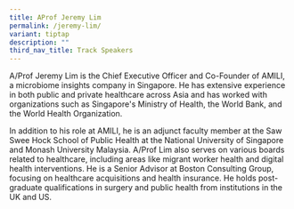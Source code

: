 ```yaml
---
title: AProf Jeremy Lim
permalink: /jeremy-lim/
variant: tiptap
description: ""
third_nav_title: Track Speakers
---
```

<p></p>
<p>A/Prof Jeremy Lim is the Chief Executive Officer and Co-Founder of AMILI,
a microbiome insights company in Singapore. He has extensive experience
in both public and private healthcare across Asia and has worked with organizations
such as Singapore's Ministry of Health, the World Bank, and the World Health
Organization.</p>
<p>In addition to his role at AMILI, he is an adjunct faculty member at the
Saw Swee Hock School of Public Health at the National University of Singapore
and Monash University Malaysia. A/Prof Lim also serves on various boards
related to healthcare, including areas like migrant worker health and digital
health interventions. He is a Senior Advisor at Boston Consulting Group,
focusing on healthcare acquisitions and health insurance. He holds post-graduate
qualifications in surgery and public health from institutions in the UK
and US.</p>
<p></p>